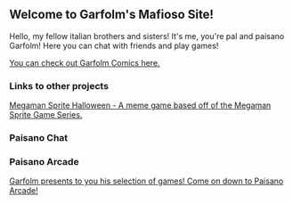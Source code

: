 ## Welcome to Garfolm's Mafioso Site! 

Hello, my fellow italian brothers and sisters! It's me, you're pal and paisano Garfolm! Here you can chat with friends and play games!

[You can check out Garfolm Comics here.](https://garfolm.tumblr.com/)

### Links to other projects 

[Megaman Sprite Halloween - A meme game based off of the Megaman Sprite Game Series.](http://gamejolt.com/games/megaman-sprite-halloween/224347) 

### Paisano Chat 

<script id="cid0020000145969470206" data-cfasync="false" async src="//st.chatango.com/js/gz/emb.js" style="width: 250px;height: 350px;">{"handle":"garfolmpaisanos","arch":"js","styles":{"a":"383838","b":100,"c":"FFFFFF","d":"FFFFFF","k":"383838","l":"383838","m":"383838","n":"FFFFFF","p":"9","q":"383838","r":100,"cnrs":"0.35"}}</script>

### Paisano Arcade

[Garfolm presents to you his selection of games! Come on down to Paisano Arcade!](https://github.com/Garfolm/Paisano-Arcade)





